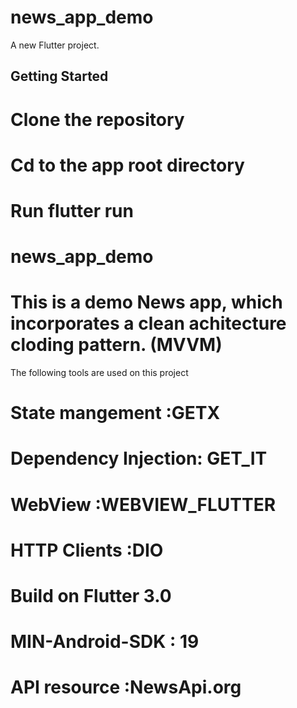 # news_app_demo

A new Flutter project.

## Getting Started
# Clone the repository
# Cd to the app root directory
# Run  flutter run 


# news_app_demo

# This is a demo News app, which incorporates a clean achitecture cloding pattern. (MVVM)
The following tools are used on this project
# State mangement :GETX
# Dependency Injection: GET_IT
# WebView :WEBVIEW_FLUTTER
# HTTP Clients :DIO
# Build on Flutter 3.0
# MIN-Android-SDK : 19
# API resource :NewsApi.org

